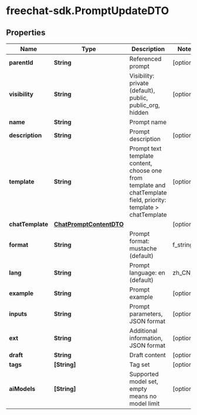 # freechat-sdk.PromptUpdateDTO

## Properties

Name | Type | Description | Notes
------------ | ------------- | ------------- | -------------
**parentId** | **String** | Referenced prompt | [optional] 
**visibility** | **String** | Visibility: private (default), public, public_org, hidden | [optional] 
**name** | **String** | Prompt name | 
**description** | **String** | Prompt description | [optional] 
**template** | **String** | Prompt text template content, choose one from template and chatTemplate field, priority: template &gt; chatTemplate | [optional] 
**chatTemplate** | [**ChatPromptContentDTO**](ChatPromptContentDTO.md) |  | [optional] 
**format** | **String** | Prompt format: mustache (default) | f_string | [optional] 
**lang** | **String** | Prompt language: en (default) | zh_CN | ... | [optional] 
**example** | **String** | Prompt example | [optional] 
**inputs** | **String** | Prompt parameters, JSON format | [optional] 
**ext** | **String** | Additional information, JSON format | [optional] 
**draft** | **String** | Draft content | [optional] 
**tags** | **[String]** | Tag set | [optional] 
**aiModels** | **[String]** | Supported model set, empty means no model limit | [optional] 


